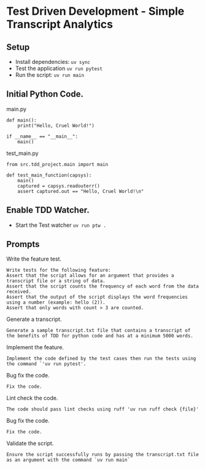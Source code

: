 # Test Driven Development - Simple Transcript Analytics


## Setup

- Install dependencies: `uv sync`
- Test the application `uv run pytest`
- Run the script: `uv run main`

## Initial Python Code.

main.py
```
def main():
    print("Hello, Cruel World!")

if __name__ == "__main__":
    main()
```

test_main.py
```
from src.tdd_project.main import main

def test_main_function(capsys):
    main()
    captured = capsys.readouterr()
    assert captured.out == "Hello, Cruel World!\n"
```

## Enable TDD Watcher.

- Start the Test watcher `uv run ptw .`

## Prompts

Write the feature test.
```
Write tests for the following feature:
Assert that the script allows for an argument that provides a transcript file or a string of data.
Assert that the script counts the frequency of each word from the data received.
Assert that the output of the script displays the word frequencies using a number (example: hello (2)).
Assert that only words with count > 3 are counted.
```

Generate a transcript.
```
Generate a sample transcript.txt file that contains a transcript of the benefits of TDD for python code and has at a minimum 5000 words.
```

Implement the feature.
```
Implement the code defined by the test cases then run the tests using the command `'uv run pytest'.
```

Bug fix the code.
```
Fix the code.
```

Lint check the code.
```
The code should pass lint checks using ruff 'uv run ruff check {file}'
```

Bug fix the code.
```
Fix the code.
```

Validate the script.
```
Ensure the script successfully runs by passing the transcript.txt file as an argument with the command `uv run main`
```
